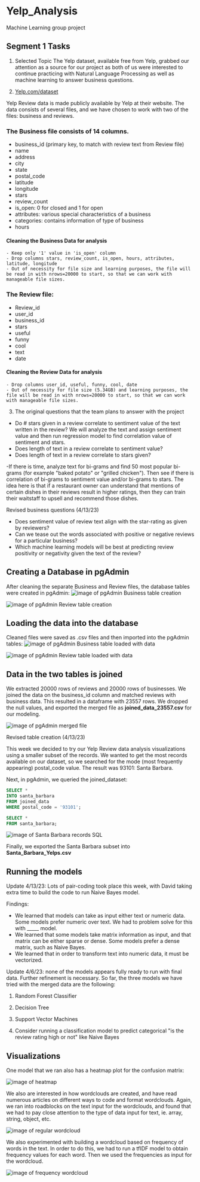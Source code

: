 # Yelp_Analysis
Machine Learning group project

## Segment 1 Tasks
1. Selected Topic 
The Yelp dataset, available free from Yelp, grabbed our attention as a source for our project as both of us were interested to continue practicing with Natural Language Processing as well as machine learning to answer business questions.

2. [Yelp.com/dataset](Yelp.com/dataset)

Yelp Review data is made publicly available by Yelp at their website. The data consists of several files, and we have chosen to work with two of the files: business and reviews.

### The Business file consists of 14 columns.
- business_id (primary key, to match with review text from Review file)
- name
- address
- city
- state
- postal_code
- latitude
- longitude
- stars
- review_count
- is_open: 0 for closed and 1 for open
- attributes: various special characteristics of a business
- categories: contains information of type of business
- hours


#### Cleaning the Business Data for analysis
    - Keep only '1' value in 'is_open' column
    - Drop columns stars, review_count, is_open, hours, attributes, latitude, longitude
    - Out of necessity for file size and learning purposes, the file will be read in with nrows=20000 to start, so that we can work with manageable file sizes.

### The Review file:
- Review_id
- user_id
- business_id 
- stars
- useful
- funny
- cool
- text
- date

#### Cleaning the Review Data for analysis
    - Drop columns user_id, useful, funny, cool, date
    - Out of necessity for file size (5.34GB) and learning purposes, the file will be read in with nrows=20000 to start, so that we can work with manageable file sizes.

3. The original questions that the team plans to answer with the project
- Do # stars given in a review correlate to sentiment value of the text written in the review? We will analyze the text and assign sentiment value and then run regression model to find correlation value of sentiment and stars.
- Does length of text in a review correlate to sentiment value?
- Does length of text in a review correlate to stars given?

-If there is time, analyze text for bi-grams and find 50 most popular bi-grams (for example "baked potato" or "grilled chicken"). Then see if there is correlation of bi-grams to sentiment value and/or bi-grams to stars. The idea here is that if a restaurant owner can understand that mentions of certain dishes in their reviews result in higher ratings, then they can train their waitstaff to upsell and recommend those dishes.

Revised business questions (4/13/23)
- Does sentiment value of review text align with the star-rating as given by reviewers?
- Can we tease out the words associated with positive or negative reviews for a particular business?
- Which machine learning models will be best at predicting review positivity or negativity given the text of the review?

## Creating a Database in pgAdmin

After cleaning the separate Business and Review files, the database tables were created in pgAdmin:
![image of pgAdmin Business table creation](https://github.com/dh4rt/Yelp_Analysis/blob/main/Business_Table_pgAdmin.png)

![image of pgAdmin Review table creation](https://github.com/dh4rt/Yelp_Analysis/blob/main/Review_Table_pgAdmin.png)

## Loading the data into the database

Cleaned files were saved as .csv files and then imported into the pgAdmin tables:
![image of pgAdmin Business table loaded with data]()

![image of pgAdmin Review table loaded with data]()

## Data in the two tables is joined

We extracted 20000 rows of reviews and 20000 rows of businesses. We joined the data on the business_id column and matched reviews with business data. This resulted in a dataframe with 23557 rows. We dropped the null values, and exported the merged file as **joined_data_23557.csv** for our modeling. 

![image of pgAdmin merged file]()

Revised table creation (4/13/23)

This week we decided to try our Yelp Review data analysis visualizations using a smaller subset of the records. We wanted to get the most records available on our dataset, so we searched for the mode (most frequently appearing) postal_code value. The result was 93101: Santa Barbara. 

Next, in pgAdmin, we queried the joined_dataset: 

```SQL
SELECT *
INTO santa_barbara
FROM joined_data
WHERE postal_code = '93101';

SELECT *
FROM santa_barbara;
```
![image of Santa Barbara records SQL]()

Finally, we exported the Santa Barbara subset into **Santa_Barbara_Yelps.csv**

## Running the models

Update 4/13/23: Lots of pair-coding took place this week, with David taking extra time to build the code to run Naive Bayes model. 

Findings: 
* We learned that models can take as input either text or numeric data. Some models prefer numeric over text. We had to problem solve for this with _____ model. 
* We learned that some models take matrix information as input, and that matrix can be either sparse or dense. Some models prefer a dense matrix, such as Naive Bayes. 
* We learned that in order to transform text into numeric data, it must be vectorized. 

Update 4/6/23: none of the models appears fully ready to run with final data. Further refinement is necessary. So far, the three models we have tried with the merged data are the following:

  1. Random Forest Classifier

  2. Decision Tree

  3. Support Vector Machines

  4. Consider running a classification model to predict categorical "is the review rating high or not" like Naive Bayes

## Visualizations

One model that we ran also has a heatmap plot for the confusion matrix: 

![image of heatmap]()

We also are interested in how wordclouds are created, and have read numerous articles on different ways to code and format wordclouds. Again, we ran into roadblocks on the text input for the wordclouds, and found that we had to pay close attention to the type of data input for text, ie. array, string, object, etc.

![image of regular wordcloud]()

We also experimented with building a wordcloud based on frequency of words in the text. In order to do this, we had to run a tfIDF model to obtain frequency values for each word. Then we used the frequencies as input for the wordcloud.

![image of frequency wordcloud]()
